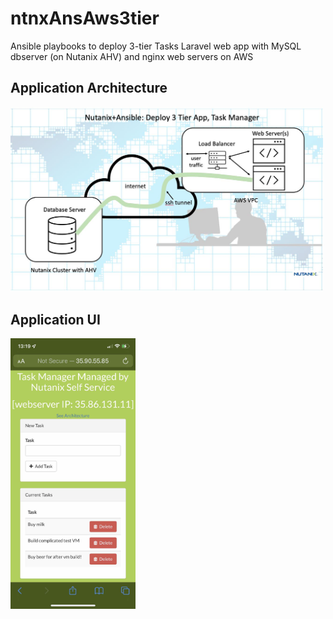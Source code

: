 # ntnxAnsAws3tier
Ansible playbooks to deploy 3-tier Tasks Laravel web app with MySQL dbserver (on Nutanix AHV) and nginx web servers on AWS

<h2>Application Architecture</h2>
<img src="images/arch-ansible-small.jpeg" 
     width="500" 
     height="auto" />
     
<h2>Application UI</h2>
<img src="images/taskappiphone-small.jpeg" 
     width="200" 
     height="auto" />
